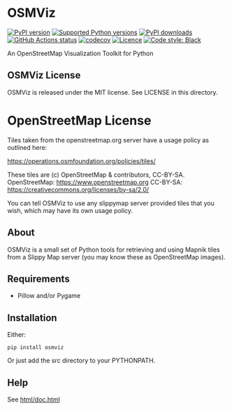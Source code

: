 # OSMViz

[![PyPI version](https://img.shields.io/pypi/v/osmviz.svg?logo=pypi&logoColor=FFE873)](https://pypi.org/project/osmviz/)
[![Supported Python versions](https://img.shields.io/pypi/pyversions/osmviz.svg?logo=python&logoColor=FFE873)](https://pypi.org/project/osmviz/)
[![PyPI downloads](https://img.shields.io/pypi/dm/osmviz.svg)](https://pypistats.org/packages/pypistats)
[![GitHub Actions status](https://github.com/hugovk/osmviz/workflows/Test/badge.svg)](https://github.com/hugovk/osmviz/actions)
[![codecov](https://codecov.io/gh/hugovk/osmviz/branch/main/graph/badge.svg)](https://codecov.io/gh/hugovk/osmviz)
[![Licence](https://img.shields.io/github/license/hugovk/osmviz.svg)](LICENSE)
[![Code style: Black](https://img.shields.io/badge/code%20style-Black-000000.svg)](https://github.com/psf/black)

An OpenStreetMap Visualization Toolkit for Python

## OSMViz License

OSMViz is released under the MIT license.
See LICENSE in this directory.

# OpenStreetMap License

Tiles taken from the openstreetmap.org server
have a usage policy as outlined here:

https://operations.osmfoundation.org/policies/tiles/

These tiles are (c) OpenStreetMap & contributors, CC-BY-SA.
OpenStreetMap: https://www.openstreetmap.org
CC-BY-SA: https://creativecommons.org/licenses/by-sa/2.0/

You can tell OSMViz to use any slippymap server provided
tiles that you wish, which may have its own usage policy.

## About

OSMViz is a small set of Python tools for retrieving
and using Mapnik tiles from a Slippy Map server
(you may know these as OpenStreetMap images).

## Requirements

* Pillow and/or Pygame

## Installation

Either:

    pip install osmviz

Or just add the src directory to your PYTHONPATH.

## Help

See [html/doc.html](https://hugovk.github.io/osmviz/html/doc.html)
